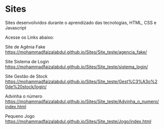 # Sites
 Sites desenvolividos durante o aprendizado das tecnologias, HTML, CSS e Javascript 
 
 Acesse os Links abaixo:
 
 Site de Agênia Fake
 https://mohammadfaizalabdul.github.io/Sites/Site_teste/agencia_fake/
 
 Site Sistema de Login
https://mohammadfaizalabdul.github.io/Sites/Site_teste/sistema_login/

Site Gestão de Stock
https://mohammadfaizalabdul.github.io/Sites/Site_teste/Gest%C3%A3o%20de%20stock/login/

Advinha o número
https://mohammadfaizalabdul.github.io/Sites/Site_teste/Advinha_o_numero/index.html

Pequeno Jogo
https://mohammadfaizalabdul.github.io/Sites/Site_teste/Jogo/index.html

